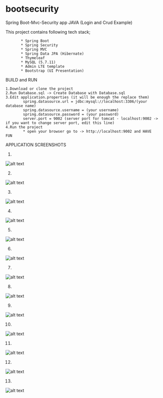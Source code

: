 # bootsecurity
Spring Boot-Mvc-Security app JAVA (Login and Crud Example)

This project contains following tech stack;

           * Spring Boot
           * Spring Security
           * Spring MVC
           * Spring Data JPA (Hibernate)
           * Thymeleaf
           * MySQL (5.7.11)
           * Admin LTE template
           * Bootstrap (UI Presentation)
 
BUILD and RUN

    1.Download or clone the project
    2.Run Database.sql -> Create Database with Database.sql
    3.Edit application.properties (it will be enough the replace them)
            spring.datasource.url = jdbc:mysql://localhost:3306/(your database name)
            spring.datasource.username = (your username)
            spring.datasource.password = (your password)
            server.port = 9002 (server port for tomcat - localhost:9002 -> if you want to change server port, edit this line)
    4.Run the project
            * open your browser go to -> http://localhost:9002 and HAVE FUN 
            
APPLICATION SCREENSHOTS

1)
![alt text](http://i.hizliresim.com/ALb8vL.png)

2)
![alt text](http://i.hizliresim.com/2rlWRA.png)


3)
![alt text](http://i.hizliresim.com/Ly686o.png)


4)
![alt text](http://i.hizliresim.com/W0P8P8.png)


5)
![alt text](http://i.hizliresim.com/R0v8vR.png)


6)
![alt text](http://i.hizliresim.com/gqGvg5.png)


7)
![alt text](http://i.hizliresim.com/V0787Z.png)


8)
![alt text](http://i.hizliresim.com/ZZqmA3.png)


9)
![alt text](http://i.hizliresim.com/7qLWJN.png)


10)
![alt text](http://i.hizliresim.com/5gvE0z.png)


11)
![alt text](http://i.hizliresim.com/JaG89J.png)


12)
![alt text](http://i.hizliresim.com/DPAWbo.png)


13)
![alt text](http://i.hizliresim.com/m3Dgy8.png)

